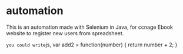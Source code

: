 # automation
This is an automation made with Selenium in Java, for ccnage Ebook website to register new users from spreadsheet.

``` you could write ```js,
var add2 = function(number) {
  return number + 2;
}
```
